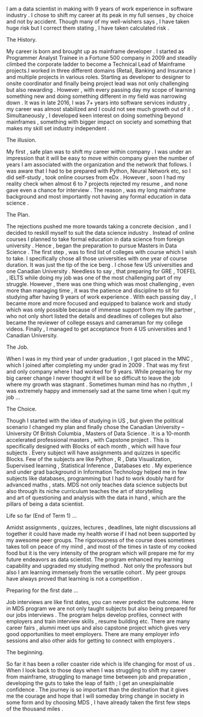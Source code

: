 
I am a data scientist in making with 9 years of work experience in software industry . 
I chose to shift my career at its peak in my full senses , by choice and not by accident.
Though many of my well-wishers says , I have taken huge risk but I correct them stating , I have taken calculated risk .

The History.    

My career is born and brought up as mainframe developer . 
I started as Programmer Analyst Trainee in a Fortune 500 company in 2009 and steadily climbed the corporate ladder to 
become a Technical Lead of Mainframe projects.I worked in three different domains (Retail, Banking and Insurance ) and 
multiple projects in various roles. Starting as developer to designer to onsite coordinator and finally being project lead was 
not only challenging but also rewarding . However , with every passing day my scope of learning something new and doing 
something different in my field was narrowing down . It was in late 2016, I was 7+ years into software services industry , 
my career was almost stabilized and I could not see much growth out of it . 
Simultaneously , I developed keen interest on doing something beyond mainframes , something with bigger impact on society and 
something that makes my skill set industry independent .

The illusion.  

My first , safe plan was to shift my career within company . 
I was under an impression that it will be easy to move within company given the number of years I am associated with the 
organization and the network that follows. 
I was aware that I had to be prepared with Python, Neural Network etc,  so I did self-study  , took online courses from eDx . 
However , soon I had my reality check when almost 6 to 7 projects rejected my resume , and none gave  even a chance for interview . 
The reason , was my long mainframe background and most importantly not having any formal education in data science . 

The Plan.  

The rejections pushed me more towards taking  a concrete decision , and I decided to reskill myself to suit the data science industry . 
Instead of online courses I planned to take formal education in data science from foreign university . 
Hence , began the preparation to pursue Masters in Data Science . 
The first step , was to find list of colleges with course which I wish to take. 
I specifically chose all those universities with one year of course duration. It was just the tip of the ice berg . 
I chose few US universities and one Canadian University . 
Needless to say , that preparing for GRE , TOEFEL , IELTS while doing  my job was one of the most challenging part of my struggle.
However , there was one thing which was most challenging , even more than managing time ,
it was the patience and discipline to sit for studying after having 9 years of work experience . 
With each passing day , I became more and more focused and equipped to balance work and study which was only possible because of
immense support from my life partner , who not only short listed the details and deadlines of colleges but also became the reviewer 
of college essays and cameraman for my college videos. 
Finally , I managed to get acceptance from 4 US universities and 1 Canadian University. 

The Job.  

When I was in my third year of under graduation , I got placed in the MNC , which I joined after completing my under grad in 2009 . 
That was my first and only company where I had worked for 9 years.
While preparing for my big career change I never thought it will be so difficult to leave the job where my growth was stagnant . 
Sometimes human mind has no rhythm , I was extremely happy and immensely sad at the same time when I quit my job …

The Choice.  

Though I started with the idea of studying in US , but given the political scenario I changed my plan and finally chose
the Canadian University – University Of British Columbia , Masters of Data Science . It is a 10-month accelerated professional masters ,
with Capstone project . This is specifically designed with Blocks of each month , which will have four subjects . 
Every subject will have assignments and quizzes in specific Blocks. Few of the subjects are like Python , R , Data Visualization, 
Supervised learning , Statistical Inference , Databases etc . 
My experience and under grad background in Information Technology helped me in few subjects like databases, 
programming but I had to work doubly hard for advanced maths , stats. 
MDS not only teaches data science subjects but also through its niche curriculum teaches the art of storytelling  
and art of questioning and analysis with the data in hand , which are the pillars of being a data scientist.

Life so far (End of Term 1) …  

Amidst assignments , quizzes, lectures , deadlines, late night discussions all together it could have made my health worse 
if I had not been supported by my awesome peer groups. The rigorousness of the course does sometimes takes toll on peace of my mind , 
and most of the times in taste of my cooked food but it is the very intensity of the program which will prepare me for my future 
endeavors as data scientist. The program enhanced  my learning capability and upgraded my studying method . 
Not only the professors but also I am learning immensely from the versatile cohort .
My peer groups have always proved that learning is not a competition . 

Preparing for the first date …  

Job interviews are like first dates, you can never predict the outcome. 
Here in MDS program we are not only taught subjects but also being prepared for our jobs interviews . 
The program helps develop profiles, connect with employers and train interview skills , resume building etc.
There are many career fairs , alumni meet ups and also capstone project which gives very good opportunities to meet employers. 
There are many employer info sessions and also other aids for getting to connect with employers . 

The beginning.  

So far it has been a roller coaster ride which is life changing for most of us . 
When I look back to those days when I was struggling to shift my career from mainframe,
struggling to manage time between job and preparation , developing  the guts to take the leap of faith ; 
I get  an unexplainable confidence . The journey is so important than the destination that it gives me the courage and 
hope that I will someday bring change in society in some form and by choosing MDS ,
I have already taken the first few steps of the thousand miles .
